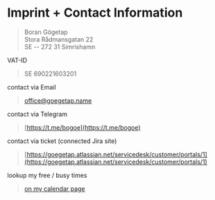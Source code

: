 # Imprint + Contact Information


> Boran Gögetap  
> Stora Rådmansgatan 22  
> SE -- 272 31 Simrishamn  

VAT-ID 

> SE 690221603201



contact via Email

> [office@goegetap.name](mailto:office@goegetap.name)

contact via Telegram

> [https://t.me/bogoe](https://t.me/bogoe)


contact via ticket (connected Jira site)

> [https://goegetap.atlassian.net/servicedesk/customer/portals/1](https://goegetap.atlassian.net/servicedesk/customer/portals/1)


lookup my free / busy times

> [on my calendar page](/bogocal/)
